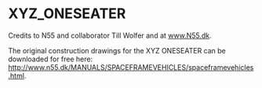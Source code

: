 # XYZ_ONESEATER

Credits to N55 and collaborator Till Wolfer and at www.N55.dk.

The original construction drawings for the XYZ ONESEATER can be downloaded for free here: http://www.n55.dk/MANUALS/SPACEFRAMEVEHICLES/spaceframevehicles.html.

